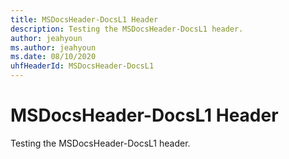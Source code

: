 ```yaml
---
title: MSDocsHeader-DocsL1 Header
description: Testing the MSDocsHeader-DocsL1 header.
author: jeahyoun
ms.author: jeahyoun
ms.date: 08/10/2020
uhfHeaderId: MSDocsHeader-DocsL1
---
```


# MSDocsHeader-DocsL1 Header

Testing the MSDocsHeader-DocsL1 header.
